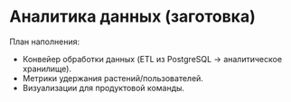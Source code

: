 # Аналитика данных (заготовка)

План наполнения:
- Конвейер обработки данных (ETL из PostgreSQL -> аналитическое хранилище).
- Метрики удержания растений/пользователей.
- Визуализации для продуктовой команды.
